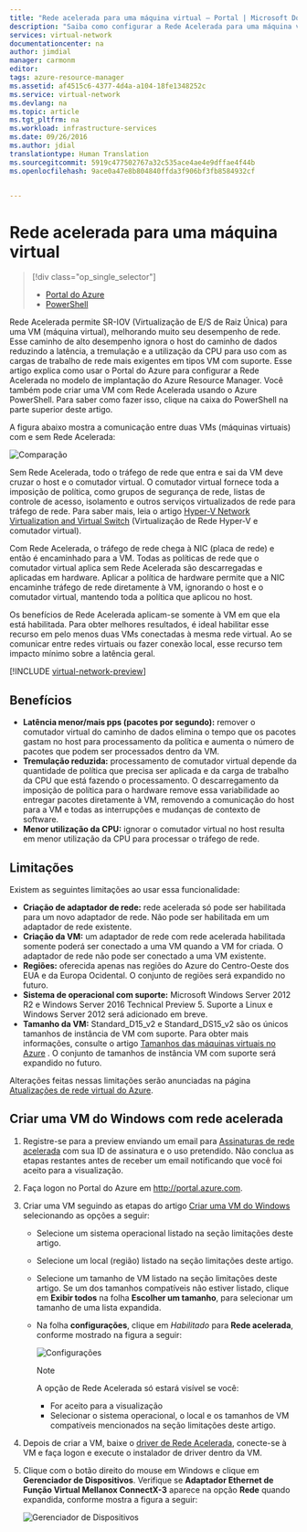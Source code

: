 ```yaml
---
title: "Rede acelerada para uma máquina virtual – Portal | Microsoft Docs"
description: "Saiba como configurar a Rede Acelerada para uma máquina virtual do Azure usando o Portal do Azure."
services: virtual-network
documentationcenter: na
author: jimdial
manager: carmonm
editor: 
tags: azure-resource-manager
ms.assetid: af4515c6-4377-4d4a-a104-18fe1348252c
ms.service: virtual-network
ms.devlang: na
ms.topic: article
ms.tgt_pltfrm: na
ms.workload: infrastructure-services
ms.date: 09/26/2016
ms.author: jdial
translationtype: Human Translation
ms.sourcegitcommit: 5919c477502767a32c535ace4ae4e9dffae4f44b
ms.openlocfilehash: 9ace0a47e8b804840ffda3f906bf3fb8584932cf


---
```

# <a name="accelerated-networking-for-a-virtual-machine"></a>Rede acelerada para uma máquina virtual
> [!div class="op_single_selector"]
> * [Portal do Azure](virtual-network-accelerated-networking-portal.md)
> * [PowerShell](virtual-network-accelerated-networking-powershell.md)
> 
> 

Rede Acelerada permite SR-IOV (Virtualização de E/S de Raiz Única) para uma VM (máquina virtual), melhorando muito seu desempenho de rede. Esse caminho de alto desempenho ignora o host do caminho de dados reduzindo a latência, a tremulação e a utilização da CPU para uso com as cargas de trabalho de rede mais exigentes em tipos VM com suporte. Esse artigo explica como usar o Portal do Azure para configurar a Rede Acelerada no modelo de implantação do Azure Resource Manager. Você também pode criar uma VM com Rede Acelerada usando o Azure PowerShell. Para saber como fazer isso, clique na caixa do PowerShell na parte superior deste artigo.

A figura abaixo mostra a comunicação entre duas VMs (máquinas virtuais) com e sem Rede Acelerada:

![Comparação](./media/virtual-network-accelerated-networking-portal/image1.png)

Sem Rede Acelerada, todo o tráfego de rede que entra e sai da VM deve cruzar o host e o comutador virtual. O comutador virtual fornece toda a imposição de política, como grupos de segurança de rede, listas de controle de acesso, isolamento e outros serviços virtualizados de rede para tráfego de rede. Para saber mais, leia o artigo [Hyper-V Network Virtualization and Virtual Switch](https://technet.microsoft.com/library/jj945275.aspx) (Virtualização de Rede Hyper-V e comutador virtual).

Com Rede Acelerada, o tráfego de rede chega à NIC (placa de rede) e então é encaminhado para a VM. Todas as políticas de rede que o comutador virtual aplica sem Rede Acelerada são descarregadas e aplicadas em hardware. Aplicar a política de hardware permite que a NIC encaminhe tráfego de rede diretamente à VM, ignorando o host e o comutador virtual, mantendo toda a política que aplicou no host.

Os benefícios de Rede Acelerada aplicam-se somente à VM em que ela está habilitada. Para obter melhores resultados, é ideal habilitar esse recurso em pelo menos duas VMs conectadas à mesma rede virtual. Ao se comunicar entre redes virtuais ou fazer conexão local, esse recurso tem impacto mínimo sobre a latência geral.

[!INCLUDE [virtual-network-preview](../../includes/virtual-network-preview.md)]

## <a name="benefits"></a>Benefícios
* **Latência menor/mais pps (pacotes por segundo):** remover o comutador virtual do caminho de dados elimina o tempo que os pacotes gastam no host para processamento da política e aumenta o número de pacotes que podem ser processados dentro da VM.
* **Tremulação reduzida:** processamento de comutador virtual depende da quantidade de política que precisa ser aplicada e da carga de trabalho da CPU que está fazendo o processamento. O descarregamento da imposição de política para o hardware remove essa variabilidade ao entregar pacotes diretamente à VM, removendo a comunicação do host para a VM e todas as interrupções e mudanças de contexto de software.
* **Menor utilização da CPU:** ignorar o comutador virtual no host resulta em menor utilização da CPU para processar o tráfego de rede.

## <a name="limitations"></a>Limitações
Existem as seguintes limitações ao usar essa funcionalidade:

* **Criação de adaptador de rede:** rede acelerada só pode ser habilitada para um novo adaptador de rede.  Não pode ser habilitada em um adaptador de rede existente.
* **Criação da VM:** um adaptador de rede com rede acelerada habilitada somente poderá ser conectado a uma VM quando a VM for criada. O adaptador de rede não pode ser conectado a uma VM existente.
* **Regiões:** oferecida apenas nas regiões do Azure do Centro-Oeste dos EUA e da Europa Ocidental. O conjunto de regiões será expandido no futuro.
* **Sistema de operacional com suporte:** Microsoft Windows Server 2012 R2 e Windows Server 2016 Technical Preview 5. Suporte a Linux e Windows Server 2012 será adicionado em breve.
* **Tamanho da VM:** Standard_D15_v2 e Standard_DS15_v2 são os únicos tamanhos de instância de VM com suporte. Para obter mais informações, consulte o artigo [Tamanhos das máquinas virtuais no Azure](../virtual-machines/virtual-machines-windows-sizes.md?toc=%2fazure%2fvirtual-machines%2fwindows%2ftoc.json) . O conjunto de tamanhos de instância VM com suporte será expandido no futuro.

Alterações feitas nessas limitações serão anunciadas na página [Atualizações de rede virtual do Azure](https://azure.microsoft.com/updates/accelerated-networking-in-preview).

## <a name="create-a-windows-vm-with-accelerated-networking"></a>Criar uma VM do Windows com rede acelerada
1. Registre-se para a preview enviando um email para [Assinaturas de rede acelerada](mailto:axnpreview@microsoft.com?subject=Request%20to%20enable%20subscription%20%3csubscription%20id%3e) com sua ID de assinatura e o uso pretendido. Não conclua as etapas restantes antes de receber um email notificando que você foi aceito para a visualização.
2. Faça logon no Portal do Azure em http://portal.azure.com.
3. Criar uma VM seguindo as etapas do artigo [Criar uma VM do Windows](../virtual-machines/virtual-machines-windows-hero-tutorial.md?toc=%2fazure%2fvirtual-machines%2fwindows%2ftoc.json) selecionando as opções a seguir:
   
   * Selecione um sistema operacional listado na seção limitações deste artigo.
   * Selecione um local (região) listado na seção limitações deste artigo.
   * Selecione um tamanho de VM listado na seção limitações deste artigo. Se um dos tamanhos compatíveis não estiver listado, clique em **Exibir todos** na folha **Escolher um tamanho**, para selecionar um tamanho de uma lista expandida.
   * Na folha **configurações**, clique em *Habilitado* para **Rede acelerada**, conforme mostrado na figura a seguir:
     
       ![Configurações](./media/virtual-network-accelerated-networking-portal/image3.png)
     
     > [!NOTE]
     > A opção de Rede Acelerada só estará visível se você:
     > 
     > * For aceito para a visualização
     > * Selecionar o sistema operacional, o local e os tamanhos de VM compatíveis mencionados na seção limitações deste artigo.
     > 
     > 
4. Depois de criar a VM, baixe o [driver de Rede Acelerada](https://gallery.technet.microsoft.com/Azure-Accelerated-471b5d84), conecte-se à VM e faça logon e execute o instalador de driver dentro da VM.
5. Clique com o botão direito do mouse em Windows e clique em **Gerenciador de Dispositivos**. Verifique se **Adaptador Ethernet de Função Virtual Mellanox ConnectX-3** aparece na opção **Rede** quando expandida, conforme mostra a figura a seguir:
   
    ![Gerenciador de Dispositivos](./media/virtual-network-accelerated-networking-portal/image2.png)




<!--HONumber=Nov16_HO3-->


